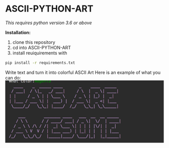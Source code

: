 # ASCII-PYTHON-ART

*This requires python version 3.6 or above*

**Installation:**
1. clone this repository 
2. cd into ASCII-PYTHON-ART
3. install reuiquirements with
```bash
pip install -r requirements.txt 
```


Write text and turn it into colorful ASCII Art 
Here is an example of what you can do:
![Example](./example.png)
